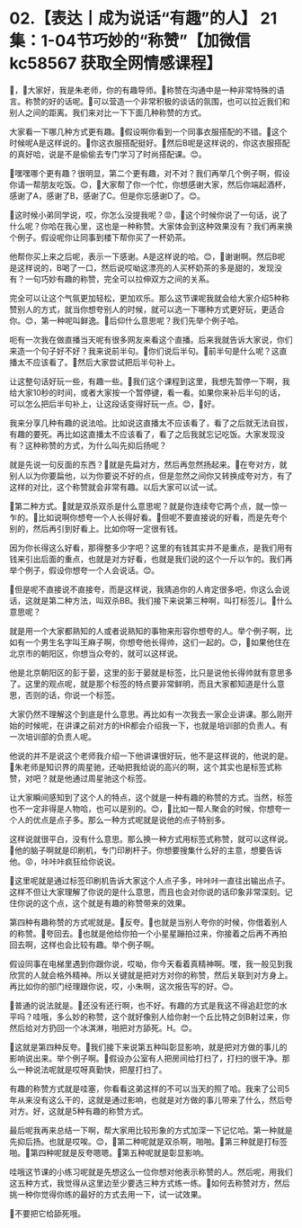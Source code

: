 # 02.【表达丨成为说话“有趣”的人】 21集：1-04节巧妙的“称赞”【加微信 kc58567 获取全网情感课程】

🎼，🎼大家好，我是朱老师，你的有趣导师。🎼称赞在沟通中是一种非常特殊的语言。称赞的好的话呢。🎼可以营造一个非常积极的谈话的氛围，也可以拉近我们和别人之间的距离。我们来对比一下下面几种称赞的方式。

大家看一下哪几种方式更有趣。🎼假设啊你看到一个同事衣服搭配的不错。🎼这个时候呢A是这样说的。🎼你这衣服搭配挺好。🎼然后B呢是这样说的，你这衣服搭配的真好哈，说是不是偷偷去专门学习了时尚搭配课。😊。

🎼嘿嘿哪个更有趣？很明显，第二个更有趣，对不对？我们再举几个例子啊，假设你请一帮朋友吃饭。😊，🎼大家帮了你一个忙，你想感谢大家，然后你端起酒杯，感谢了A，感谢了B，感谢了C。但是你忘感谢D了。😊。

🎼这时候小弟同学说，哎，你怎么没提我呢？😡，🎼这个时候你说了一句话，说了什么呢？你哈在我心里，这也是一种称赞。大家体会到这种效果没有？我们再来换个例子。假设呢你让同事到楼下帮你买了一杯奶茶。

他帮你买上来之后呢，表示一下感谢。A是这样说的哈。😊，🎼谢谢啊。然后B呢是这样说的，B喝了一口，然后说哎呦这漂亮的人买杯奶茶的多是甜的，发现没有？一句巧妙有趣的称赞，完全可以拉伸双方之间的关系。

完全可以让这个气氛更加轻松，更加欢乐。那么这节课呢我就会给大家介绍5种称赞别人的方式，就当你想夸别人的时候，就可以选一下哪种方式更好玩，更适合你。😊，第一种呢叫鲜逸。🎼后仰什么意思呢？我们先举个例子哈。

呃有一次我在做直播当天呢有很多网友来看这个直播。后来我就告诉大家说，你们来造一个句子好不好？我来说前半句。🎼你们说后半句。🎼前半句是什么呢？这直播太不应该看了。🎼然后大家尝试把后半句补上。

让这整句话好玩一些，有趣一些。🎼我们这个课程到这里，我想先暂停一下啊，我给大家10秒的时间，或者大家按一个暂停键，看一看。如果你来补后半句的话，可以怎么把后半句补上，让这段话变得好玩一点。😊，🎼好。

我来分享几种有趣的说法哈。比如说这直播太不应该看了，看了之后就无法自拔，有趣的要死。再比如这直播太不应该看了，看了之后我就忘记吃饭。大家发现没有？这种称赞的方式，为什么叫先抑后扬呢？

就是先说一句反面的东西？🎼就是先扁对方，然后再忽然扬起来。🎼在夸对方，就别人以为你要扁他，以为你要说不好的点，但是忽然之间你又转换成夸对方，有了这样的对比，这个称赞就会非常有趣。以后大家可以试一试。

🎼第二种方式。🎼就是双杀双杀是什么意思呢？就是你连续夸它两个点，就一惊一乍的。🎼比如说啊你想夸一个人长得好看。🎼但呢不要直接说的好看，而是先夸个别的，然后再引到好看上。比如你呀一定很有钱。

因为你长得这么好看，那得整多少字吧？这里的有钱其实并不是重点，是我们用有钱来引出后面的重点，也就是对方好看，也就是我们说的这个一斤以乍的。我们再举个例子，假设你想夸一个人会说话。😊。

🎼但是呢不直接说不直接夸，而是这样说，我猜追你的人肯定很多吧，你这么会说话，这就是第二种方法，叫双杀BB。我们接下来说第三种啊，叫打标签儿。🎼什么意思呢？

就是用一个大家都熟知的人或者说熟知的事物来形容你想夸的人。举个例子啊，比如有一个男生名字叫王麻子啊，你想夸他长得帅，这们一起的。😊，🎼如果他住在北京市的朝阳区，你想当众夸的，就可以这样说。

他是北京朝阳区的彭于晏，这里的彭于晏就是标签，比只是说他长得帅就有意思多了。这里的观点呢，就是那个标签的特点要非常鲜明，而且大家都知道是什么意思，否则的话，你说一个标签。

大家仍然不理解这个到底是什么意思。再比如有一次我去一家企业讲课。那么刚开始的时候呢，在讲课之前对方的HR都会介绍我一下，也就是培训部的负责人。有一次培训部的负责人呢。

他说的并不是说这个老师我介绍一下他讲课很好玩，他不是这样说的，他说的是。🎼朱老师是知识界的周星驰，还呦把我给说的高兴的啊，这个其实也是标签式称赞，对吧？就是他通过周星驰这个标签。

让大家瞬间感知到了这个人的特点，这个就是一种有趣的称赞的方式。当然，标签也不一定非得是人物哈，也可以是别的。😊，🎼比如一帮人聚会的时候，你想夸一个人的优点是点子多。那么一种方式呢就是说他的点子特别多。

这样说就很平白，没有什么意思。那么换一种方式用标签式称赞，就可以这样说。🎼他的脑子啊就是印刷机，专门印刷杆子。你想要搜集什么好的主意，想要告诉他。😡，咔咔咔疯狂给你说说。

🎼这里呢就是通过标签印刷机告诉大家这个人点子多，咔咔咔一直往出输出点子。这样不但让大家理解了你说的是什么意思，而且也会对你说的话印象非常深刻。记住你说的这个点，这个就是有趣的称赞带来的效果。

第四种有趣称赞的方式呢就是。🎼反夸。🎼也就是当别人夸你的时候，你借着别人的称赞。🎼夸回去。🎼也就是他给你拍一个小星星蹦拍过来，你接着之后再不再拍回去啊，这样也会比较有趣。举个例子啊。

假设同事在电梯里遇到你跟你说，哎呦，你今天看着真精神啊。嘿，我一般见到我欣赏的人就会格外精神。所以关键就是把对方对你的称赞，然后关联到对方身上。再比如你的部门经理跟你说，哎，小朱啊，这次报告写的好。😊。

🎼普通的说法就是。🎼还没有还行啊，也不好。有趣的方式是我这不得追赶您的水平吗？哇哦，多么妙的称赞，这个就好像别人给你射一个丘比特之剑B射过来，你然后给对方扔回一个冰淇淋，啪把对方舔死。H。😊。

🎼这就是第四种反夸。🎼我们接下来说第五种叫彰显影响，就是把对方做的事儿的影响说出来。举个例子啊。🎼假设办公室有人把房间给打扫了，打扫的很干净。那么一种说法呢就是哎呀真勤快，把屋打扫了。

有趣的称赞方式就是哇塞，你看看这弟这样的不可以当天的照了哈。我来了公司5年从来没有这么干的，这就是通过影响，也就是对方做的事儿带来了什么，然后夸对方。好，这就是5种有趣的称赞方式。

最后呢我再来总结一下啊，帮大家用比较形象的方式加深一下记忆哈。第一种就是先抑后扬。也就是哎唉。😊，🎼第二种呢就是双杀啊，啪啪。🎼第三种就是打标签啪。🎼第四种呢就是反夸嗯嗯。🎼第五种呢就是彰显影响。

哇哦这节课的小练习呢就是先想这么一位你想对他表示称赞的人。然后呢，用我们这五种方式，我觉得从这里边至少要选三种方式练一练。🎼如何去称赞对方，然后挑一种你觉得你练的最好的方式去用一下，试一试效果。

🎼不要把它给舔死哦。